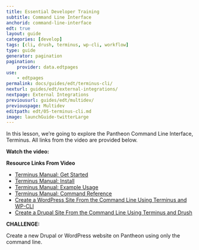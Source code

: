 ```yaml
---
title: Essential Developer Training
subtitle: Command Line Interface
anchorid: command-line-interface
edt: true
layout: guide
categories: [develop]
tags: [cli, drush, terminus, wp-cli, workflow]
type: guide
generator: pagination
pagination:
    provider: data.edtpages
use:
    - edtpages
permalink: docs/guides/edt/terminus-cli/
nexturl: guides/edt/external-integrations/
nextpage: External Integrations
previousurl: guides/edt/multidev/
previouspage: Multidev
editpath: edt/05-terminus-cli.md
image: launchGuide-twitterLarge
---
```


In this lesson, we’re going to explore the Pantheon Command Line Interface, Terminus.
All links from the video are provided below.

**Watch the video:**

<Youtube src="zh-grS2YqdE" title="Essential Developer Training - Command Line Interface" />

**Resource Links From Video**

 - [Terminus Manual: Get Started](/terminus)
 - [Terminus Manual: Install](/terminus/install)
 - [Terminus Manual: Example Usage](/terminus/examples)
 - [Terminus Manual: Command Reference](/terminus/commands)
 - [Create a WordPress Site From the Command Line Using Terminus and WP-CLI](/guides/wp-cli)
 - [Create a Drupal Site From the Command Line Using Terminus and Drush](/guides/drupal-commandline)

**CHALLENGE:**

Create a new Drupal or WordPress website on Pantheon using only the command line.
